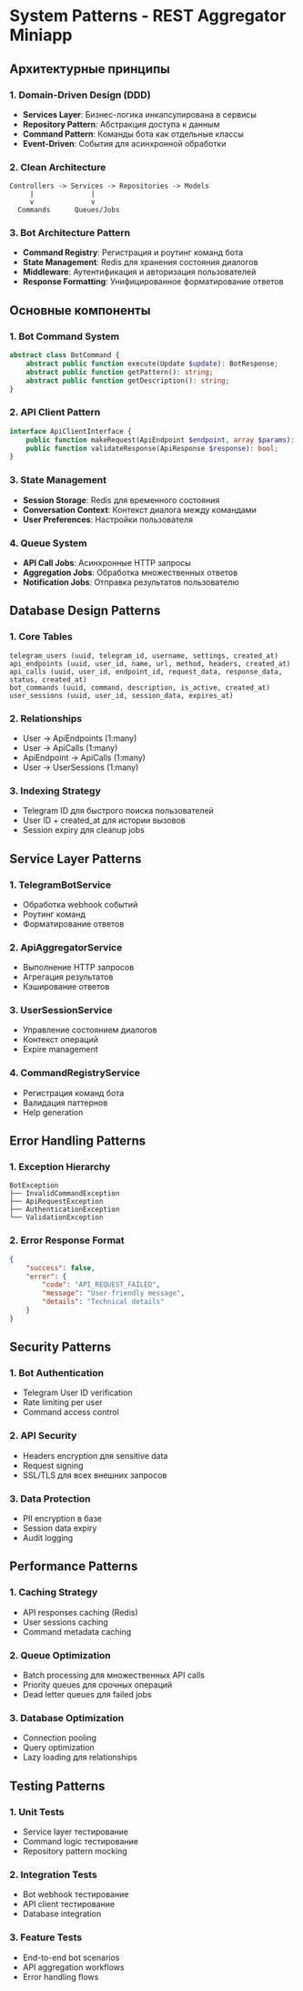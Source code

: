 # System Patterns - REST Aggregator Miniapp

## Архитектурные принципы

### 1. Domain-Driven Design (DDD)
- **Services Layer**: Бизнес-логика инкапсулирована в сервисы
- **Repository Pattern**: Абстракция доступа к данным
- **Command Pattern**: Команды бота как отдельные классы
- **Event-Driven**: События для асинхронной обработки

### 2. Clean Architecture
```
Controllers -> Services -> Repositories -> Models
     |              |
     v              v
  Commands      Queues/Jobs
```

### 3. Bot Architecture Pattern
- **Command Registry**: Регистрация и роутинг команд бота
- **State Management**: Redis для хранения состояния диалогов
- **Middleware**: Аутентификация и авторизация пользователей
- **Response Formatting**: Унифицированное форматирование ответов

## Основные компоненты

### 1. Bot Command System
```php
abstract class BotCommand {
    abstract public function execute(Update $update): BotResponse;
    abstract public function getPattern(): string;
    abstract public function getDescription(): string;
}
```

### 2. API Client Pattern
```php
interface ApiClientInterface {
    public function makeRequest(ApiEndpoint $endpoint, array $params): ApiResponse;
    public function validateResponse(ApiResponse $response): bool;
}
```

### 3. State Management
- **Session Storage**: Redis для временного состояния
- **Conversation Context**: Контекст диалога между командами
- **User Preferences**: Настройки пользователя

### 4. Queue System
- **API Call Jobs**: Асинхронные HTTP запросы
- **Aggregation Jobs**: Обработка множественных ответов
- **Notification Jobs**: Отправка результатов пользователю

## Database Design Patterns

### 1. Core Tables
```
telegram_users (uuid, telegram_id, username, settings, created_at)
api_endpoints (uuid, user_id, name, url, method, headers, created_at)
api_calls (uuid, user_id, endpoint_id, request_data, response_data, status, created_at)
bot_commands (uuid, command, description, is_active, created_at)
user_sessions (uuid, user_id, session_data, expires_at)
```

### 2. Relationships
- User -> ApiEndpoints (1:many)
- User -> ApiCalls (1:many)
- ApiEndpoint -> ApiCalls (1:many)
- User -> UserSessions (1:many)

### 3. Indexing Strategy
- Telegram ID для быстрого поиска пользователей
- User ID + created_at для истории вызовов
- Session expiry для cleanup jobs

## Service Layer Patterns

### 1. TelegramBotService
- Обработка webhook событий
- Роутинг команд
- Форматирование ответов

### 2. ApiAggregatorService  
- Выполнение HTTP запросов
- Агрегация результатов
- Кэширование ответов

### 3. UserSessionService
- Управление состоянием диалогов
- Контекст операций
- Expire management

### 4. CommandRegistryService
- Регистрация команд бота
- Валидация паттернов
- Help generation

## Error Handling Patterns

### 1. Exception Hierarchy
```
BotException
├── InvalidCommandException
├── ApiRequestException  
├── AuthenticationException
└── ValidationException
```

### 2. Error Response Format
```json
{
    "success": false,
    "error": {
        "code": "API_REQUEST_FAILED",
        "message": "User-friendly message",
        "details": "Technical details"
    }
}
```

## Security Patterns

### 1. Bot Authentication
- Telegram User ID verification
- Rate limiting per user
- Command access control

### 2. API Security
- Headers encryption для sensitive data
- Request signing
- SSL/TLS для всех внешних запросов

### 3. Data Protection
- PII encryption в базе
- Session data expiry
- Audit logging

## Performance Patterns

### 1. Caching Strategy
- API responses caching (Redis)
- User sessions caching
- Command metadata caching

### 2. Queue Optimization
- Batch processing для множественных API calls
- Priority queues для срочных операций
- Dead letter queues для failed jobs

### 3. Database Optimization
- Connection pooling
- Query optimization
- Lazy loading для relationships

## Testing Patterns

### 1. Unit Tests
- Service layer тестирование
- Command logic тестирование
- Repository pattern mocking

### 2. Integration Tests  
- Bot webhook тестирование
- API client тестирование
- Database integration

### 3. Feature Tests
- End-to-end bot scenarios
- API aggregation workflows
- Error handling flows 